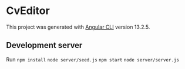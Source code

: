 # CvEditor

This project was generated with [Angular CLI](https://github.com/angular/angular-cli) version 13.2.5.

## Development server

Run 
`npm install`
`node server/seed.js` 
`npm start` 
`node server/server.js ` 
